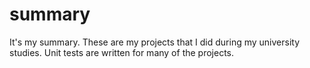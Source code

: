 # summary
It's my summary.
These are my projects that I did during my university studies.
Unit tests are written for many of the projects.
